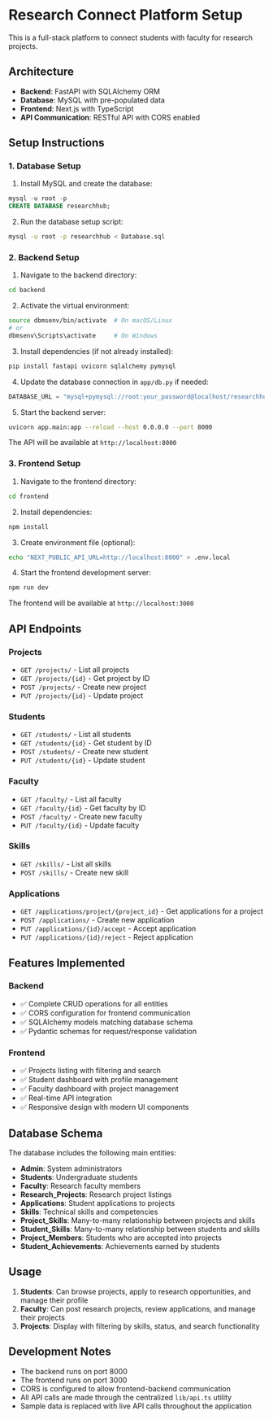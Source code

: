 # Research Connect Platform Setup

This is a full-stack platform to connect students with faculty for research projects.

## Architecture

- **Backend**: FastAPI with SQLAlchemy ORM
- **Database**: MySQL with pre-populated data
- **Frontend**: Next.js with TypeScript
- **API Communication**: RESTful API with CORS enabled

## Setup Instructions

### 1. Database Setup

1. Install MySQL and create the database:
```sql
mysql -u root -p
CREATE DATABASE researchhub;
```

2. Run the database setup script:
```bash
mysql -u root -p researchhub < Database.sql
```

### 2. Backend Setup

1. Navigate to the backend directory:
```bash
cd backend
```

2. Activate the virtual environment:
```bash
source dbmsenv/bin/activate  # On macOS/Linux
# or
dbmsenv\Scripts\activate     # On Windows
```

3. Install dependencies (if not already installed):
```bash
pip install fastapi uvicorn sqlalchemy pymysql
```

4. Update the database connection in `app/db.py` if needed:
```python
DATABASE_URL = "mysql+pymysql://root:your_password@localhost/researchhub"
```

5. Start the backend server:
```bash
uvicorn app.main:app --reload --host 0.0.0.0 --port 8000
```

The API will be available at `http://localhost:8000`

### 3. Frontend Setup

1. Navigate to the frontend directory:
```bash
cd frontend
```

2. Install dependencies:
```bash
npm install
```

3. Create environment file (optional):
```bash
echo "NEXT_PUBLIC_API_URL=http://localhost:8000" > .env.local
```

4. Start the frontend development server:
```bash
npm run dev
```

The frontend will be available at `http://localhost:3000`

## API Endpoints

### Projects
- `GET /projects/` - List all projects
- `GET /projects/{id}` - Get project by ID
- `POST /projects/` - Create new project
- `PUT /projects/{id}` - Update project

### Students
- `GET /students/` - List all students
- `GET /students/{id}` - Get student by ID
- `POST /students/` - Create new student
- `PUT /students/{id}` - Update student

### Faculty
- `GET /faculty/` - List all faculty
- `GET /faculty/{id}` - Get faculty by ID
- `POST /faculty/` - Create new faculty
- `PUT /faculty/{id}` - Update faculty

### Skills
- `GET /skills/` - List all skills
- `POST /skills/` - Create new skill

### Applications
- `GET /applications/project/{project_id}` - Get applications for a project
- `POST /applications/` - Create new application
- `PUT /applications/{id}/accept` - Accept application
- `PUT /applications/{id}/reject` - Reject application

## Features Implemented

### Backend
- ✅ Complete CRUD operations for all entities
- ✅ CORS configuration for frontend communication
- ✅ SQLAlchemy models matching database schema
- ✅ Pydantic schemas for request/response validation

### Frontend
- ✅ Projects listing with filtering and search
- ✅ Student dashboard with profile management
- ✅ Faculty dashboard with project management
- ✅ Real-time API integration
- ✅ Responsive design with modern UI components

## Database Schema

The database includes the following main entities:
- **Admin**: System administrators
- **Students**: Undergraduate students
- **Faculty**: Research faculty members
- **Research_Projects**: Research project listings
- **Applications**: Student applications to projects
- **Skills**: Technical skills and competencies
- **Project_Skills**: Many-to-many relationship between projects and skills
- **Student_Skills**: Many-to-many relationship between students and skills
- **Project_Members**: Students who are accepted into projects
- **Student_Achievements**: Achievements earned by students

## Usage

1. **Students**: Can browse projects, apply to research opportunities, and manage their profile
2. **Faculty**: Can post research projects, review applications, and manage their projects
3. **Projects**: Display with filtering by skills, status, and search functionality

## Development Notes

- The backend runs on port 8000
- The frontend runs on port 3000
- CORS is configured to allow frontend-backend communication
- All API calls are made through the centralized `lib/api.ts` utility
- Sample data is replaced with live API calls throughout the application
